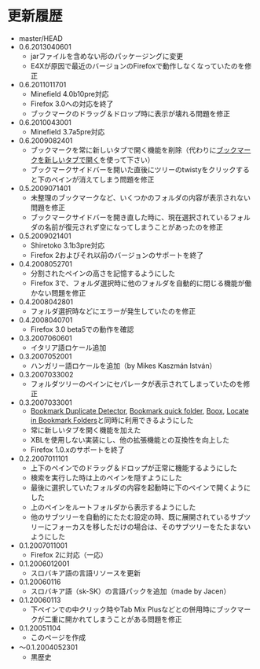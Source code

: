 # 更新履歴

 - master/HEAD
 - 0.6.2013040601
   * jarファイルを含めない形のパッケージングに変更
   * E4Xが原因で最近のバージョンのFirefoxで動作しなくなっていたのを修正
 - 0.6.2011011701
   * Minefield 4.0b10pre対応
   * Firefox 3.0への対応を終了
   * ブックマークのドラッグ＆ドロップ時に表示が壊れる問題を修正
 - 0.6.2010043001
   * Minefield 3.7a5pre対応
 - 0.6.2009082401
   * ブックマークを常に新しいタブで開く機能を削除（代わりに[ブックマークを新しいタブで開く](http://piro.sakura.ne.jp/xul/_openbookmarkintab.html)を使って下さい）
   * ブックマークサイドバーを開いた直後にツリーのtwistyをクリックすると下のペインが消えてしまう問題を修正
 - 0.5.2009071401
   * 未整理のブックマークなど、いくつかのフォルダの内容が表示されない問題を修正
   * ブックマークサイドバーを開き直した時に、現在選択されているフォルダの名前が復元されず空になってしまうことがあったのを修正
 - 0.5.2009021401
   * Shiretoko 3.1b3pre対応
   * Firefox 2およびそれ以前のバージョンのサポートを終了
 - 0.4.2008052701
   * 分割されたペインの高さを記憶するようにした
   * Firefox 3で、フォルダ選択時に他のフォルダを自動的に閉じる機能が働かない問題を修正
 - 0.4.2008042801
   * フォルダ選択時などにエラーが発生していたのを修正
 - 0.4.2008040701
   * Firefox 3.0 beta5での動作を確認
 - 0.3.2007060601
   * イタリア語ロケール追加
 - 0.3.2007052001
   * ハンガリー語ロケールを追加（by Mikes Kaszmán István）
 - 0.3.2007033002
   * フォルダツリーのペインにセパレータが表示されてしまっていたのを修正
 - 0.3.2007033001
   * [Bookmark Duplicate Detector](https://addons.mozilla.org/firefox/addon/1553), [Bookmark quick folder](https://addons.mozilla.org/firefox/addon/4113), [Boox](https://addons.mozilla.org/firefox/addon/2615), [Locate in Bookmark Folders](https://addons.mozilla.org/firefox/addon/622)と同時に利用できるようにした
   * 常に新しいタブを開く機能を加えた
   * XBLを使用しない実装にし、他の拡張機能との互換性を向上した
   * Firefox 1.0.xのサポートを終了
 - 0.2.2007011101
   * 上下のペインでのドラッグ＆ドロップが正常に機能するようにした
   * 検索を実行した時は上のペインを隠すようにした
   * 最後に選択していたフォルダの内容を起動時に下のペインで開くようにした
   * 上のペインをルートフォルダから表示するようにした
   * 他のサブツリーを自動的にたたむ設定の時、既に展開されているサブツリーにフォーカスを移しただけの場合は、そのサブツリーをたたまないようにした
 - 0.1.2007011001
   * Firefox 2に対応（一応）
 - 0.1.2006012001
   * スロバキア語の言語リソースを更新
 - 0.1.20060116
   * スロバキア語（sk-SK）の言語パックを追加（made by Jacen）
 - 0.1.20060113
   * 下ペインでの中クリック時やTab Mix Plusなどとの併用時にブックマークが二重に開かれてしまうことがある問題を修正
 - 0.1.20051104
   * このページを作成
 - ～0.1.2004052301
   * 黒歴史
